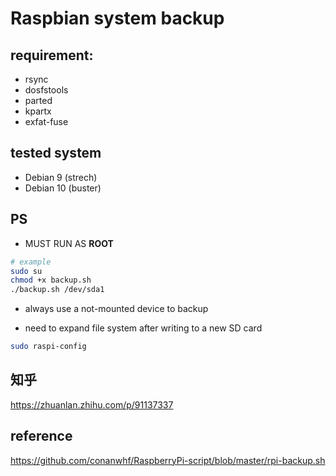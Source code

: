 # Raspbian system backup

## requirement:

- rsync
- dosfstools
- parted
- kpartx
- exfat-fuse

## tested system

- Debian 9 (strech)
- Debian 10 (buster)

## PS

- MUST RUN AS **ROOT**

```bash
# example
sudo su
chmod +x backup.sh
./backup.sh /dev/sda1
```

- always use a not-mounted device to backup

- need to expand file system after writing to a new SD card

```bash
sudo raspi-config
```

## 知乎

https://zhuanlan.zhihu.com/p/91137337

## reference

https://github.com/conanwhf/RaspberryPi-script/blob/master/rpi-backup.sh 
